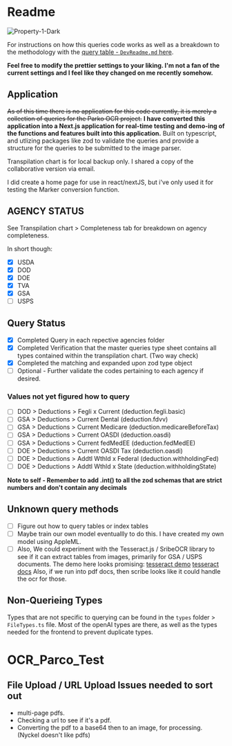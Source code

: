 # Readme

<img src="https://i.ibb.co/0cPzFSS/Property-1-Dark.png" alt="Property-1-Dark" border="0" />

For instructions on how this queries code works as well as a breakdown to the methodology with the [query table - `DevReadme.md` here](https://github.com/Go-Parco/OCR/blob/main/DEV_README.mdx).

**Feel free to modify the prettier settings to your liking. I'm not a fan of the current settings and I feel like they changed on me recently somehow.**

## Application

~~As of this time there is no application for this code currently, it is merely a collection of queries for the Parko OCR project.~~ **I have converted this application into a Next.js application for real-time testing and demo-ing of the functions and features built into this application.** Built on typescript, and utlizing packages like zod to validate the queries and provide a structure for the queries to be submitted to the image parser.

Transpilation chart is for local backup only. I shared a copy of the collaborative version via email.

I did create a home page for use in react/nextJS, but i've only used it for testing the Marker conversion function.

## AGENCY STATUS

See Transpilation chart > Completeness tab for breakdown on agency completeness.

In short though:

-   [x] USDA
-   [x] DOD
-   [x] DOE
-   [x] TVA
-   [x] GSA
-   [ ] USPS

## Query Status

-   [x] Completed Query in each repective agencies folder
-   [x] Completed Verification that the master queries type sheet contains all types contained within the transpilation chart. (Two way check)
-   [x] Completed the matching and expanded upon zod type object
-   [ ] Optional - Further validate the codes pertaining to each agency if desired.

### Values not yet figured how to query

-   [ ] DOD > Deductions > Fegli x Current (deduction.fegli.basic)
-   [ ] GSA > Deductions > Current Dental (deduction.fdvv)
-   [ ] GSA > Deductions > Current Medicare (deduction.medicareBeforeTax)
-   [ ] GSA > Deductions > Current OASDI (deduction.oasdi)
-   [ ] GSA > Deductions > Current fedMedEE (deduction.fedMedEE)
-   [ ] DOE > Deductions > Current OASDI Tax (deduction.oasdi)
-   [ ] DOE > Deductions > Addtl Wthld x Federal (deduction.withholdingFed)
-   [ ] DOE > Deductions > Addtl Wthld x State (deduction.withholdingState)

**Note to self - Remember to add .int() to all the zod schemas that are strict numbers and don't contain any decimals**

## Unknown query methods

-   [ ] Figure out how to query tables or index tables
-   [ ] Maybe train our own model eventuallly to do this. I have created my own model using AppleML.
-   [ ] Also, We could experiment with the Tesseract.js / SribeOCR library to see if it can extract tables from images, primarily for GSA / USPS documents. The demo here looks promising:
        [tesseract demo](https://tesseract.projectnaptha.com)
        [tesseract docs](https://github.com/naptha/tesseract.js#tesseractjs)
        Also, if we run into pdf docs, then scribe looks like it could handle the ocr for those.

## Non-Querieing Types

Types that are not specific to querying can be found in the `types` folder > `FileTypes.ts` file. Most of the openAI types are there, as well as the types needed for the frontend to prevent
duplicate types.

# OCR_Parco_Test

## File Upload / URL Upload Issues needed to sort out

-   multi-page pdfs.
-   Checking a url to see if it's a pdf.
-   Converting the pdf to a base64 then to an image, for processing. (Nyckel doesn't like pdfs)
